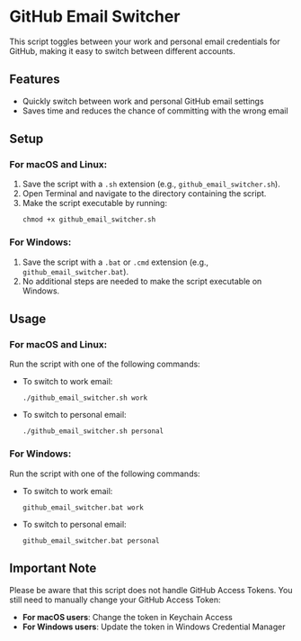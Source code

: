 # GitHub Email Switcher

This script toggles between your work and personal email credentials for GitHub, making it easy to switch between different accounts.

## Features

- Quickly switch between work and personal GitHub email settings
- Saves time and reduces the chance of committing with the wrong email

## Setup

### For macOS and Linux:

1. Save the script with a `.sh` extension (e.g., `github_email_switcher.sh`).
2. Open Terminal and navigate to the directory containing the script.
3. Make the script executable by running:
   ```
   chmod +x github_email_switcher.sh
   ```

### For Windows:

1. Save the script with a `.bat` or `.cmd` extension (e.g., `github_email_switcher.bat`).
2. No additional steps are needed to make the script executable on Windows.

## Usage

### For macOS and Linux:

Run the script with one of the following commands:

- To switch to work email:
  ```
  ./github_email_switcher.sh work
  ```
- To switch to personal email:
  ```
  ./github_email_switcher.sh personal
  ```

### For Windows:

Run the script with one of the following commands:

- To switch to work email:
  ```
  github_email_switcher.bat work
  ```
- To switch to personal email:
  ```
  github_email_switcher.bat personal
  ```

## Important Note

Please be aware that this script does not handle GitHub Access Tokens. You still need to manually change your GitHub Access Token:

- **For macOS users**: Change the token in Keychain Access
- **For Windows users**: Update the token in Windows Credential Manager
